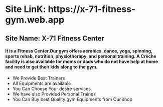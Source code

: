 <h1>Site LinK: https://x-71-fitness-gym.web.app</h1>

<h2>Site Name: X-71 Fitness Center</h2>

<h4>It is a Fitness Center.Our gym offers aerobics, dance, yoga, spinning, sports rehab, nutrition, physiotherapy, and personal training. A Crèche facility is also available for moms or dads who do not have help at home and need to get their kids along to the gym.</h4>

<ul>
<li>We Provide Best Trainers</li>
<li>All Equipments are available</li>
<li>You Can Choose Your desire services</li>
<li>We have also Provided Personal Traines</li>
<li>You Can Buy best Quality gym Equipments from Our shop</li>
</ul>

